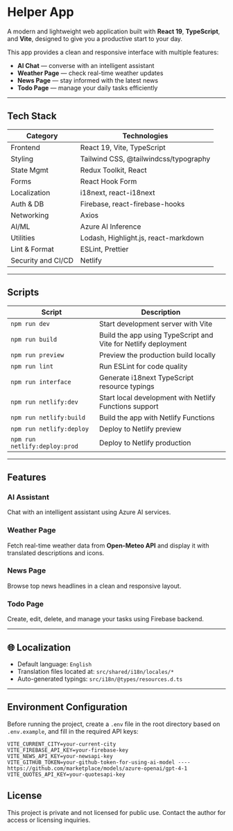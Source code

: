 # Helper App

A modern and lightweight web application built with **React 19**, **TypeScript**, and **Vite**, designed to give you a productive start to your day.

This app provides a clean and responsive interface with multiple features:
- **AI Chat** — converse with an intelligent assistant
-  **Weather Page** — check real-time weather updates
- **News Page** — stay informed with the latest news
- **Todo Page** — manage your daily tasks efficiently

---

## Tech Stack

| Category           | Technologies                          |
|--------------------|---------------------------------------|
| Frontend           | React 19, Vite, TypeScript            |
| Styling            | Tailwind CSS, @tailwindcss/typography |
| State Mgmt         | Redux Toolkit, React                  |
| Forms              | React Hook Form                       |
| Localization       | i18next, react-i18next                |
| Auth & DB          | Firebase, react-firebase-hooks        |
| Networking         | Axios                                 |
| AI/ML              | Azure AI Inference                    |
| Utilities          | Lodash, Highlight.js, react-markdown  |
| Lint & Format      | ESLint, Prettier                      |
| Security and CI/CD | Netlify                               |


---

## Scripts

| Script       | Description |
|--------------|-------------|
| `npm run dev`     | Start development server with Vite |
| `npm run build`   | Build the app using TypeScript and Vite for Netlify deployment |
| `npm run preview` | Preview the production build locally |
| `npm run lint`    | Run ESLint for code quality |
| `npm run interface` | Generate i18next TypeScript resource typings |
| `npm run netlify:dev` | Start local development with Netlify Functions support |
| `npm run netlify:build` | Build the app with Netlify Functions |
| `npm run netlify:deploy` | Deploy to Netlify preview |
| `npm run netlify:deploy:prod` | Deploy to Netlify production |

---

##  Features

### AI Assistant
Chat with an intelligent assistant using Azure AI services.

###  Weather Page
Fetch real-time weather data from **Open-Meteo API** and display it with translated descriptions and icons.

### News Page
Browse top news headlines in a clean and responsive layout.

### Todo Page
Create, edit, delete, and manage your tasks using Firebase backend.

---

## 🌐 Localization

- Default language: `English`
- Translation files located at: `src/shared/i18n/locales/*`
- Auto-generated typings: `src/i18n/@types/resources.d.ts`

---

## Environment Configuration

Before running the project, create a `.env` file in the root directory based on `.env.example`, and fill in the required API keys:

```env
VITE_CURRENT_CITY=your-current-city
VITE_FIREBASE_API_KEY=your-firebase-key
VITE_NEWS_API_KEY=your-newsapi-key
VITE_GITHUB_TOKEN=your-github-token-for-using-ai-model ---- https://github.com/marketplace/models/azure-openai/gpt-4-1
VITE_QUOTES_API_KEY=your-quotesapi-key
```

## License
This project is private and not licensed for public use.
Contact the author for access or licensing inquiries.